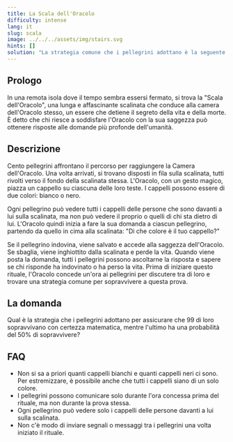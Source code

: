 ```yaml
---
title: La Scala dell'Oracolo
difficulty: intense
lang: it
slug: scala
image: ../../../assets/img/stairs.svg
hints: []
solution: "La strategia comune che i pellegrini adottano è la seguente: il primo pellegrino (quello più in alto sulla scalinata e che non può vedere alcun altro cappello) conta il numero totale di cappelli bianchi che vede davanti a sé. Se il numero è dispari, dirà che il suo cappello è bianco; se il numero è pari, dirà che il suo cappello è nero. Da quel momento in poi, ogni pellegrino terrà traccia del numero di cappelli bianchi visti e dell'informazione fornita dal primo pellegrino. Questo gli permetterà di determinare il colore del proprio cappello con certezza. Supponiamo che il primo pellegrino veda, per esempio, 48 cappelli bianchi. Quindi, dice 'nero' perché il numero è pari. Il secondo pellegrino conta il numero di cappelli bianchi che vede. Se vede 48 cappelli bianchi, sa che il suo cappello deve essere nero per mantenere il numero pari. Se vede 47, sa che il suo deve essere bianco per mantenere il numero pari. Il terzo pellegrino fa lo stesso, ma ora con le informazioni del primo e del secondo pellegrino. E così via per tutti i pellegrini. Seguendo questa strategia, il primo pellegrino avrà una probabilità del 50% di indovinare il colore del proprio cappello, perché sta essenzialmente indovinando. Tuttavia, tutti gli altri pellegrini saranno in grado di determinare il colore del proprio cappello con certezza, basandosi sulle informazioni del primo pellegrino e su ciò che vedono davanti a loro. In questo modo, 99 pellegrini saranno salvati con certezza, mentre il primo avrà una probabilità del 50% di sopravvivere."
---
```


## Prologo

In una remota isola dove il tempo sembra essersi fermato, si trova la "Scala dell'Oracolo", una lunga e affascinante scalinata che conduce alla camera dell'Oracolo stesso, un essere che detiene il segreto della vita e della morte. È detto che chi riesce a soddisfare l'Oracolo con la sua saggezza può ottenere risposte alle domande più profonde dell'umanità.

## Descrizione

Cento pellegrini affrontano il percorso per raggiungere la Camera dell'Oracolo. Una volta arrivati, si trovano disposti in fila sulla scalinata, tutti rivolti verso il fondo della scalinata stessa. L'Oracolo, con un gesto magico, piazza un cappello su ciascuna delle loro teste. I cappelli possono essere di due colori: bianco o nero.

Ogni pellegrino può vedere tutti i cappelli delle persone che sono davanti a lui sulla scalinata, ma non può vedere il proprio o quelli di chi sta dietro di lui. L'Oracolo quindi inizia a fare la sua domanda a ciascun pellegrino, partendo da quello in cima alla scalinata: "Di che colore è il tuo cappello?"

Se il pellegrino indovina, viene salvato e accede alla saggezza dell'Oracolo. Se sbaglia, viene inghiottito dalla scalinata e perde la vita. Quando viene posta la domanda, tutti i pellegrini possono ascoltarne la risposta e sapere se chi risponde ha indovinato o ha perso la vita. Prima di iniziare questo rituale, l'Oracolo concede un'ora ai pellegrini per discutere tra di loro e trovare una strategia comune per sopravvivere a questa prova.

## La domanda

Qual è la strategia che i pellegrini adottano per assicurare che 99 di loro sopravvivano con certezza matematica, mentre l'ultimo ha una probabilità del 50% di sopravvivere?

## FAQ

- Non si sa a priori quanti cappelli bianchi e quanti cappelli neri ci sono. Per estremizzare, è possibile anche che tutti i cappelli siano di un solo colore.
- I pellegrini possono comunicare solo durante l'ora concessa prima del rituale, ma non durante la prova stessa.
- Ogni pellegrino può vedere solo i cappelli delle persone davanti a lui sulla scalinata.
- Non c'è modo di inviare segnali o messaggi tra i pellegrini una volta iniziato il rituale.
